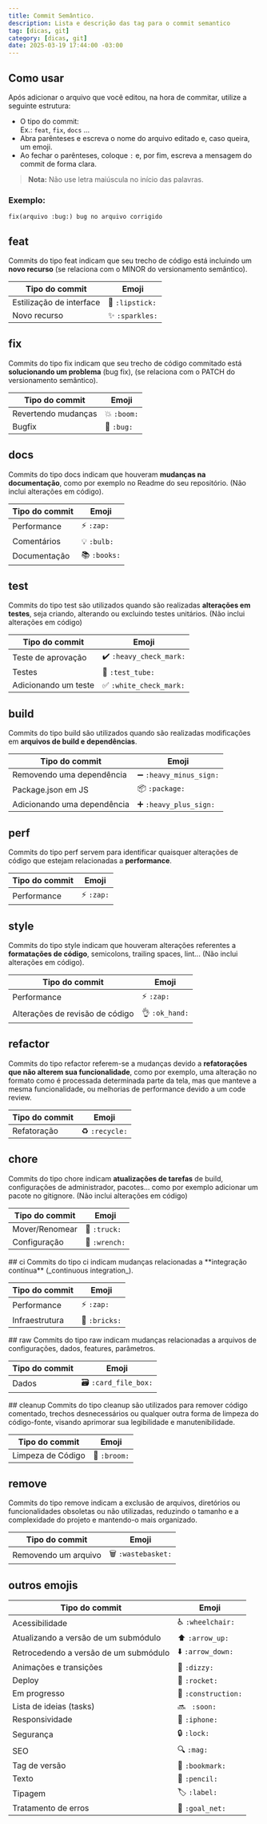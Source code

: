 ```yaml
---
title: Commit Semântico.
description: Lista e descrição das tag para o commit semantico
tag: [dicas, git]
category: [dicas, git]
date: 2025-03-19 17:44:00 -03:00
---
```


## Como usar  
Após adicionar o arquivo que você editou, na hora de commitar, utilize a seguinte estrutura:  

- O tipo do commit:  
  Ex.: `feat`, `fix`, `docs` ...  
- Abra parênteses e escreva o nome do arquivo editado e, caso queira, um emoji.  
- Ao fechar o parênteses, coloque `:` e, por fim, escreva a mensagem do commit de forma clara.  

> **Nota:** Não use letra maiúscula no início das palavras.  

### Exemplo:  

```
fix(arquivo :bug:) bug no arquivo corrigido
```

## feat

Commits do tipo feat indicam que seu trecho de código está incluindo um **novo recurso** (se relaciona com o MINOR do
versionamento semântico).

<table>
    <thead>
        <tr>
            <th>Tipo do commit</th>
            <th>Emoji</th>
        </tr>
    </thead>
    <tbody>
        <tr>
            <td>Estilização de interface</td>
            <td>💄 <code>:lipstick:</code></td>
        </tr>
        <tr>
            <td>Novo recurso</td>
            <td>✨ <code>:sparkles:</code></td>
        </tr>
    </tbody>
</table>

## fix

Commits do tipo fix indicam que seu trecho de código commitado está **solucionando um problema** (bug fix), (se
relaciona com o PATCH do versionamento semântico).

<table>
    <thead>
        <tr>
            <th>Tipo do commit</th>
            <th>Emoji</th>
        </tr>
    </thead>
    <tbody>
        <tr>
            <td>Revertendo mudanças</td>
            <td>💥 <code>:boom:</code></td>
        </tr>
        <tr>
            <td>Bugfix</td>
            <td>🐛 <code>:bug:</code></td>
        </tr>
    </tbody>
</table>

## docs

Commits do tipo docs indicam que houveram **mudanças na documentação**, como por exemplo no Readme do seu repositório.
(Não inclui alterações em código).

<table>
    <thead>
        <tr>
            <th>Tipo do commit</th>
            <th>Emoji</th>
        </tr>
    </thead>
    <tbody>
        <tr>
            <td>Performance</td>
            <td>⚡ <code>:zap:</code></td>
        </tr>
        <tr>
            <td>Comentários</td>
            <td>💡 <code>:bulb:</code></td>
        </tr>
        <tr>
            <td>Documentação</td>
            <td>📚 <code>:books:</code></td>
        </tr>
    </tbody>
</table>

## test

Commits do tipo test são utilizados quando são realizadas **alterações em testes**, seja criando, alterando ou excluindo
testes unitários. (Não inclui alterações em código)

<table>
    <thead>
        <tr>
            <th>Tipo do commit</th>
            <th>Emoji</th>
        </tr>
    </thead>
    <tbody>
        <tr>
            <td>Teste de aprovação</td>
            <td>✔️ <code>:heavy_check_mark:</code></td>
        </tr>
        <tr>
            <td>Testes</td>
            <td>🧪 <code>:test_tube:</code></td>
        </tr>
        <tr>
            <td>Adicionando um teste</td>
            <td>✅ <code>:white_check_mark:</code></td>
        </tr>
    </tbody>
</table>

## build

Commits do tipo build são utilizados quando são realizadas modificações em **arquivos de build e dependências**.

<table>
    <thead>
        <tr>
            <th>Tipo do commit</th>
            <th>Emoji</th>
        </tr>
    </thead>
    <tbody>
        <tr>
            <td>Removendo uma dependência</td>
            <td>➖ <code>:heavy_minus_sign:</code></td>
        </tr>
        <tr>
            <td>Package.json em JS</td>
            <td>📦 <code>:package:</code></td>
        </tr>
        <tr>
            <td>Adicionando uma dependência</td>
            <td>➕ <code>:heavy_plus_sign:</code></td>
        </tr>
    </tbody>
</table>

## perf

Commits do tipo perf servem para identificar quaisquer alterações de código que estejam relacionadas a **performance**.

<table>
    <thead>
        <tr>
            <th>Tipo do commit</th>
            <th>Emoji</th>
        </tr>
    </thead>
    <tbody>
        <tr>
            <td>Performance</td>
            <td>⚡ <code>:zap:</code></td>
        </tr>
    </tbody>
</table>

## style

Commits do tipo style indicam que houveram alterações referentes a **formatações de código**, semicolons, trailing
spaces, lint... (Não inclui alterações em código).

<table>
    <thead>
        <tr>
            <th>Tipo do commit</th>
            <th>Emoji</th>
        </tr>
    </thead>
    <tbody>
        <tr>
            <td>Performance</td>
            <td>⚡ <code>:zap:</code></td>
        </tr>
        <tr>
            <td>Alterações de revisão de código</td>
            <td>👌 <code>:ok_hand:</code></td>
        </tr>
    </tbody>
</table>

## refactor

Commits do tipo refactor referem-se a mudanças devido a **refatorações que não alterem sua funcionalidade**, como por
exemplo, uma alteração no formato como é processada determinada parte da tela, mas que manteve a mesma funcionalidade,
ou melhorias de performance devido a um code review.

<table>
    <thead>
        <tr>
            <th>Tipo do commit</th>
            <th>Emoji</th>
        </tr>
    </thead>
    <tbody>
        <tr>
            <td>Refatoração</td>
            <td>♻️ <code>:recycle:</code></td>
        </tr>
    </tbody>
</table>

## chore

Commits do tipo chore indicam **atualizações de tarefas** de build, configurações de administrador, pacotes... como por
exemplo adicionar um pacote no gitignore. (Não inclui alterações em código)

<table>
    <thead>
        <tr>
            <th>Tipo do commit</th>
            <th>Emoji</th>
        </tr>
    </thead>
    <tbody>
        <tr>
            <td>Mover/Renomear</td>
            <td>🚚 <code>:truck:</code></td>
        </tr>
        <tr>
            <td>Configuração</td>
            <td>🔧 <code>:wrench:</code></td>
        </tr>
    </tbody>
</table>
## ci
Commits do tipo ci indicam mudanças relacionadas a **integração contínua** (_continuous integration_).
<table>
    <thead>
        <tr>
            <th>Tipo do commit</th>
            <th>Emoji</th>
        </tr>
    </thead>
    <tbody>
        <tr>
            <td>Performance</td>
            <td>⚡ <code>:zap:</code></td>
        </tr>
        <tr>
            <td>Infraestrutura</td>
            <td>🧱 <code>:bricks:</code></td>
        </tr>
    </tbody>
</table>
## raw
Commits do tipo raw indicam mudanças relacionadas a arquivos de configurações, dados, features, parâmetros.
<table>
    <thead>
        <tr>
            <th>Tipo do commit</th>
            <th>Emoji</th>
        </tr>
    </thead>
    <tbody>
        <tr>
            <td>Dados</td>
            <td>🗃️ <code>:card_file_box:</code></td>
        </tr>
    </tbody>
</table>
## cleanup
Commits do tipo cleanup são utilizados para remover código comentado, trechos desnecessários ou qualquer outra forma de
limpeza do código-fonte, visando aprimorar sua legibilidade e manutenibilidade.
<table>
    <thead>
        <tr>
            <th>Tipo do commit</th>
            <th>Emoji</th>
        </tr>
    </thead>
    <tbody>
        <td>Limpeza de Código</td>
        <td>🧹 <code>:broom:</code></td>
    </tbody>
</table>

## remove

Commits do tipo remove indicam a exclusão de arquivos, diretórios ou funcionalidades obsoletas ou não utilizadas,
reduzindo o tamanho e a complexidade do projeto e mantendo-o mais organizado.

<table>
    <thead>
        <tr>
            <th>Tipo do commit</th>
            <th>Emoji</th>
        </tr>
    </thead>
    <tbody>
        <tr>
            <td>Removendo um arquivo</td>
            <td>🗑️ <code>:wastebasket:</code></td>
        </tr>
    </tbody>
</table>

## outros emojis

<table>
    <thead>
        <tr>
            <th>Tipo do commit</th>
            <th>Emoji</th>
        </tr>
    </thead>
    <tbody>
        <tr>
            <td>Acessibilidade</td>
            <td>♿ <code>:wheelchair:</code></td>
        </tr>
        <tr>
            <td>Atualizando a versão de um submódulo</td>
            <td>⬆️ <code>:arrow_up:</code></td>
        </tr>
        <tr>
            <td>Retrocedendo a versão de um submódulo</td>
            <td>⬇️ <code>:arrow_down:</code></td>
        </tr>
        <tr>
            <td>Animações e transições</td>
            <td>💫 <code>:dizzy:</code></td>
        </tr>
        <tr>
            <td>Deploy</td>
            <td>🚀 <code>:rocket:</code></td>
        </tr>
        <tr>
            <td>Em progresso</td>
            <td>🚧 <code>:construction:</code></td>
        </tr>
        <tr>
            <td>Lista de ideias (tasks)</td>
            <td>🔜 <code> :soon: </code></td>
        </tr>
        <tr>
            <td>Responsividade</td>
            <td>📱 <code>:iphone:</code></td>
        </tr>
        <tr>
            <td>Segurança</td>
            <td>🔒️ <code>:lock:</code></td>
        </tr>
        <tr>
            <td>SEO</td>
            <td>🔍️ <code>:mag:</code></td>
        </tr>
        <tr>
            <td>Tag de versão</td>
            <td>🔖 <code>:bookmark:</code></td>
        </tr>
        <tr>
            <td>Texto</td>
            <td>📝 <code>:pencil:</code></td>
        </tr>
        <tr>
            <td>Tipagem</td>
            <td>🏷️ <code>:label:</code></td>
        </tr>
        <tr>
            <td>Tratamento de erros</td>
            <td>🥅 <code>:goal_net:</code></td>
        </tr>
    </tbody>
</table>